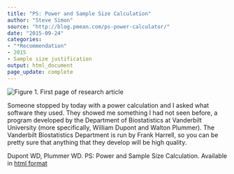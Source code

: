 ```yaml
---
title: "PS: Power and Sample Size Calculation"
author: "Steve Simon"
source: "http://blog.pmean.com/ps-power-calculator/"
date: "2015-09-24"
categories:
- "*Recommendation"
- 2015
- Sample size justification
output: html_document
page_update: complete
---
```


![Figure 1. First page of research article](http://www.pmean.com/new-images/15/ps-power-calculator01.png)

<div class="notes">

Someone stopped by today with a power calculation and I asked what software they used. They showed me something I had not seen before, a program developed by the Department of Biostatistics at Vanderbilt University (more specifically, William Dupont and Walton Plummer). The Vanderbilt Biostatistics Department is run by Frank Harrell, so you can be pretty sure that anything that they develop will be high quality.

Dupont WD, Plummer WD. PS: Power and Sample Size Calculation. Available in [html format][dup1]

[dup1]: http://biostat.mc.vanderbilt.edu/wiki/Main/PowerSampleSizee

</div>
